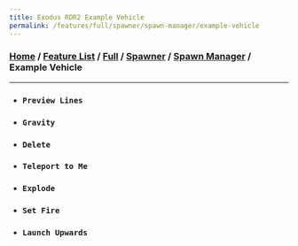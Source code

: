 ```yaml
---
title: Exodus RDR2 Example Vehicle
permalink: /features/full/spawner/spawn-manager/example-vehicle
---
```

### [Home](/) / [Feature List](/features) / [Full](/features/full) / [Spawner](/features/full/spawner) / [Spawn Manager](/features/full/spawner/spawn-manager) / Example Vehicle
---
- ### `Preview Lines`
- ### `Gravity`
- ### `Delete`
- ### `Teleport to Me`
- ### `Explode`
- ### `Set Fire`
- ### `Launch Upwards`
